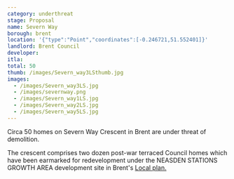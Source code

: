 ```yaml
---
category: underthreat
stage: Proposal 
name: Severn Way
borough: brent
location: '{"type":"Point","coordinates":[-0.246721,51.552401]}'
landlord: Brent Council
developer:
itla:
total: 50
thumb: /images/Severn_way3LSthumb.jpg
images:
  - /images/Severn_way3LS.jpg
  - /images/severnway.png
  - /images/Severn_way1LS.jpg
  - /images/Severn_way2LS.jpg
  - /images/Severn_way5LS.jpg
---
```

Circa 50 homes on Severn Way Crescent in Brent are under threat of demolition.

The crescent comprises two dozen post-war terraced Council homes which have been earmarked for redevelopment under the NEASDEN STATIONS GROWTH AREA development site in Brent's [Local plan.](https://www.brent.gov.uk/media/16411848/draft-local-plan-east.pdf)
